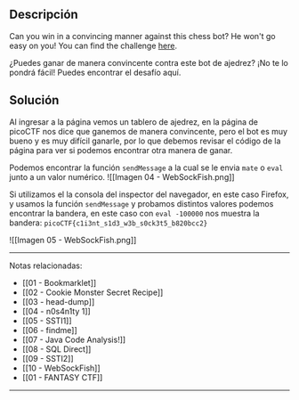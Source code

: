 ## Descripción
Can you win in a convincing manner against this chess bot? He won't go easy on you! You can find the challenge [here](http://verbal-sleep.picoctf.net:51452/).

¿Puedes ganar de manera convincente contra este bot de ajedrez? ¡No te lo pondrá fácil! Puedes encontrar el desafío aquí.
## Solución
Al ingresar a la página vemos un tablero de ajedrez, en la página de picoCTF nos dice que ganemos de manera convincente, pero el bot es muy bueno y es muy difícil ganarle, por lo que debemos revisar el código de la página para ver si podemos encontrar otra manera de ganar.

Podemos encontrar la función `sendMessage` a la cual se le envia `mate` o `eval` junto a un valor numérico. 
![[Imagen 04 - WebSockFish.png]]

Si utilizamos el la consola del inspector del navegador, en este caso Firefox, y usamos la función `sendMessage` y probamos distintos valores podemos encontrar la bandera, en este caso con `eval -100000` nos muestra la bandera: `picoCTF{c1i3nt_s1d3_w3b_s0ck3t5_b820bcc2}`

![[Imagen 05 - WebSockFish.png]]


---
Notas relacionadas:
- [[01 - Bookmarklet]]
- [[02 - Cookie Monster Secret Recipe]]
- [[03 - head-dump]]
- [[04 - n0s4n1ty 1]]
- [[05 - SSTI1]]
- [[06 - findme]]
- [[07 - Java Code Analysis!]]
- [[08 - SQL Direct]]
- [[09 - SSTI2]]
- [[10 - WebSockFish]]
- [[01 - FANTASY CTF]]
---